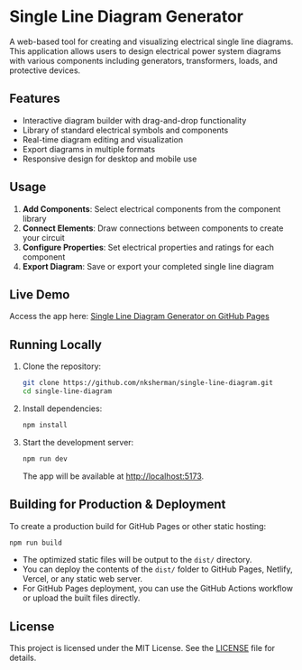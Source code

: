 # Single Line Diagram Generator

A web-based tool for creating and visualizing electrical single line diagrams. This application allows users to design electrical power system diagrams with various components including generators, transformers, loads, and protective devices.

## Features

- Interactive diagram builder with drag-and-drop functionality
- Library of standard electrical symbols and components
- Real-time diagram editing and visualization
- Export diagrams in multiple formats
- Responsive design for desktop and mobile use

## Usage

1. **Add Components**: Select electrical components from the component library
2. **Connect Elements**: Draw connections between components to create your circuit
3. **Configure Properties**: Set electrical properties and ratings for each component
4. **Export Diagram**: Save or export your completed single line diagram

## Live Demo

Access the app here: [Single Line Diagram Generator on GitHub Pages](https://nksherman.github.io/single_line_diagram/)

## Running Locally

1. Clone the repository:
   ```bash
   git clone https://github.com/nksherman/single-line-diagram.git
   cd single-line-diagram
   ```
2. Install dependencies:
   ```bash
   npm install
   ```
3. Start the development server:
   ```bash
   npm run dev
   ```
   The app will be available at [http://localhost:5173](http://localhost:5173).

## Building for Production & Deployment

To create a production build for GitHub Pages or other static hosting:

```bash
npm run build
```

- The optimized static files will be output to the `dist/` directory.
- You can deploy the contents of the `dist/` folder to GitHub Pages, Netlify, Vercel, or any static web server.
- For GitHub Pages deployment, you can use the GitHub Actions workflow or upload the built files directly.

## License

This project is licensed under the MIT License. See the [LICENSE](LICENSE) file for details.
